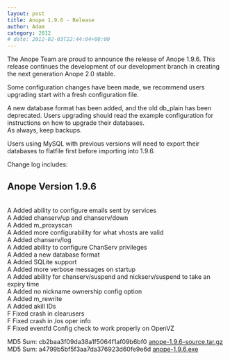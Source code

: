 ```yaml
---
layout: post
title: Anope 1.9.6 - Release
author: Adam
category: 2012
# date: 2012-02-03T22:44:04+00:00
---
```


The Anope Team are proud to announce the release of Anope 1.9.6. This release continues the development of our development branch in creating the next generation Anope 2.0 stable.

Some configuration changes have been made, we recommend users upgrading start with a fresh configuration file.

A new database format has been added, and the old db_plain has been deprecated. Users upgrading should read the example configuration for instructions on how to upgrade their databases.
<br/>
As always, keep backups.

Users using MySQL with previous versions will need to export their databases to flatfile first before importing into 1.9.6.

Change log includes:

Anope Version 1.9.6
<br/>
--------------------
<br/>
A Added ability to configure emails sent by services
<br/>
A Added chanserv/up and chanserv/down
<br/>
A Added m_proxyscan
<br/>
A Added more configurability for what vhosts are valid
<br/>
A Added chanserv/log
<br/>
A Added ability to configure ChanServ privileges
<br/>
A Added a new database format
<br/>
A Added SQLite support
<br/>
A Added more verbose messages on startup
<br/>
A Added ability for chanserv/suspend and nickserv/suspend to take an expiry time
<br/>
A Added no nickname ownership config option
<br/>
A Added m_rewrite
<br/>
A Added akill IDs
<br/>
F Fixed crash in clearusers
<br/>
F Fixed crash in /os oper info
<br/>
F Fixed eventfd Config check to work properly on OpenVZ

MD5 Sum: cb2baa3f09da38a1f5064f1af09b6bf0 <a href="https://sourceforge.net/projects/anope/files/anope-devel/Anope%201.9.6/anope-1.9.6-source.tar.gz/download">anope-1.9.6-source.tar.gz</a><br/>
MD5 Sum: a4799b5bf5f3aa7da376923d60fe9e6d <a href="https://sourceforge.net/projects/anope/files/anope-devel/Anope%201.9.6/anope-1.9.6.exe/download">anope-1.9.6.exe</a><br/>
